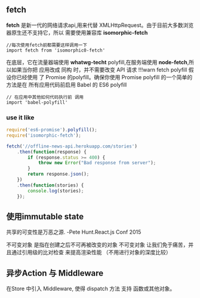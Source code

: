 
## fetch

**fetch** 是新一代的网络请求api,用来代替 XMLHttpRequest。由于目前大多数浏览器原生还不支持它，所以
需要使用兼容库  **isomorphic-fetch**

```javascirpt
//每次使用fetch前都需要这样调用一下
import fetch from 'isomorphic0-fetch'
```
在底层，它在流量器端使用 **whatwg-techt** polyfill,在服务端使用 **node-fetch**,所以如果当你把
应用改成 同构 时，并不需要改变 API 请求
!!!warn
fetch polyfill 假设你已经使用 了 Promise 的polyfill。确保你使用 Promise polyfill 的一个简单的方法是在
所有应用代码前启用 Babel 的 ES6 polyfill
```javasciprt
// 在应用中其他如何代码执行前 调用
import 'babel-polyfill'
```

### use it like
```javascript
require('es6-promise').polyfill();
require('isomorphic-fetch');

fetch('//offline-news-api.herokuapp.com/stories')
    .then(function(response) {
        if (response.status >= 400) {
            throw new Error("Bad response from server");
        }
        return response.json();
    })
    .then(function(stories) {
        console.log(stories);
    });
```

## 使用immutable state
 共享的可变性是万恶之源. -Pete Hunt.React.js Conf 2015
 
 不可变对象 是指在创建之后不可再被改变的对象
 不可变对象 让我们免于痛苦，并且通过引用级的比对检查 来提高渲染性能 （不用进行对象的深度比较）


## 异步Action 与 Middleware
在Store 中引入 Middleware, 使得 dispatch 方法 支持 函数或其他对象。